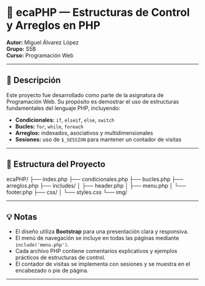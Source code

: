 # 🧠 ecaPHP — Estructuras de Control y Arreglos en PHP

**Autor:** Miguel Álvarez López  
**Grupo:** S5B  
**Curso:** Programación Web

---

## 📘 Descripción

Este proyecto fue desarrollado como parte de la asignatura de Programación Web. Su propósito es demostrar el uso de estructuras fundamentales del lenguaje PHP, incluyendo:

- **Condicionales:** `if`, `elseif`, `else`, `switch`
- **Bucles:** `for`, `while`, `foreach`
- **Arreglos:** indexados, asociativos y multidimensionales
- **Sesiones:** uso de `$_SESSION` para mantener un contador de visitas

---

## 📁 Estructura del Proyecto

ecaPHP/ 
├── index.php 
├── condicionales.php 
├── bucles.php 
├── arreglos.php 
├── includes/ 
│ ├── header.php 
│ ├── menu.php 
│ └── footer.php 
├── css/ 
│ └── styles.css 
└── img/


---

## 💡 Notas

- El diseño utiliza **Bootstrap** para una presentación clara y responsiva.
- El menú de navegación se incluye en todas las páginas mediante `include('menu.php')`.
- Cada archivo PHP contiene comentarios explicativos y ejemplos prácticos de estructuras de control.
- El contador de visitas se implementa con sesiones y se muestra en el encabezado o pie de página.

---